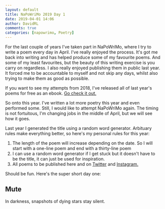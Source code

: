 ```yaml
---  
layout: default  
title: NaPoWriMo 2019 Day 1  
date: 2019-04-01 14:06  
author: DavidRL  
comments: true  
categories: [napowrimo, Poetry]  
---  
```

<!-- wp:paragraph -->  
<p>For the last couple of years I've taken part in NaPoWriMo, where I try to write a poem every day in April. I've really enjoyed the process. It's got me back into writing and has helped produce some of my favourite poems. And some of my least favourites, but the beauty of this writing exercise is you carry on regardless. I also really enjoyed publishing them in public last year. It forced me to be accountable to myself and not skip any days, whilst also trying to make them as good as possible.</p>  
<!-- /wp:paragraph -->  

<!-- wp:paragraph -->  
<p>If you want to see my attempts from 2018, I've released all of last year's poems for free as an ebook. <a href="/aprilfog/">Go check it out.</a></p>  
<!-- /wp:paragraph -->  

<!-- wp:paragraph -->  
<p>So onto this year. I've written a lot more poetry this year and even performed some. Still, I would like to attempt NaPoWriMo again. The timing is not fortuitous, I'm changing jobs in the middle of April, but we will see how it goes.</p>  
<!-- /wp:paragraph -->  

<!-- wp:paragraph -->  
<p>Last year I generated the title using a random word generator. Arbituary rules make everything better, so here's my personal rules for this year:</p>  
<!-- /wp:paragraph -->  

<!-- wp:list {"ordered":true} -->  
<ol><li>The length of the poem will increase depending on the date. So I will start with a one-line poem and end with a thirty-line poem</li><li>I can use a random word generator if I get stuck but it doesn't have to be the title, it can just be used for inspiration.</li><li>All poems to be published here and on <a href="http://www.twitter.com/davidralphlewis">Twitter</a> and <a href="http://www.instagram.com/davidralphlewis">Instagram.</a></li></ol>  
<!-- /wp:list -->  

<!-- wp:paragraph -->  
<p> Should be fun. Here's the super short day one:</p>  
<!-- /wp:paragraph -->  

<!-- wp:heading -->  
<h2>Mute</h2>  
<!-- /wp:heading -->  

<!-- wp:paragraph -->  
<p>In darkness, snapshots of dying stars stay silent. <br /></p>  
<!-- /wp:paragraph -->  

